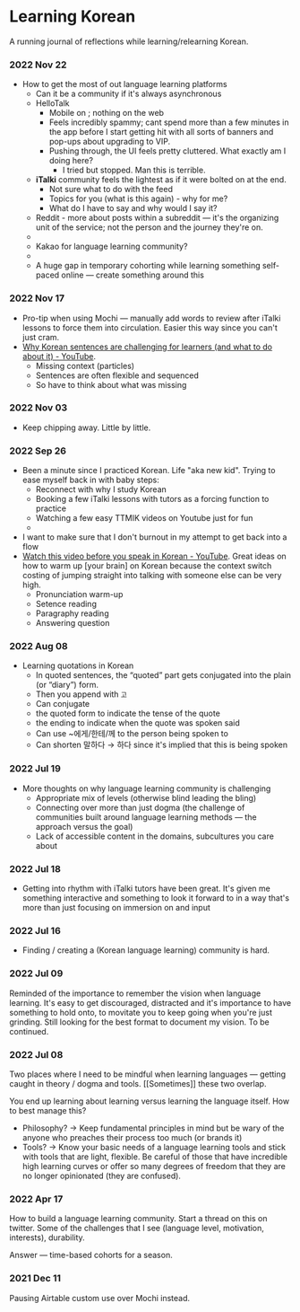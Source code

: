 # Learning Korean 

A running journal of reflections while learning/relearning Korean. 

### 2022 Nov 22
- How to get the most of out language learning platforms 
   - Can it be a community if it's always asynchronous 
   - HelloTalk
      -  Mobile on ; nothing on the web
      -  Feels incredibly spammy; cant spend more than a few minutes in the app before I start getting hit with all sorts of banners and pop-ups about upgrading to VIP. 
      -  Pushing through, the UI feels pretty cluttered. What exactly am I doing here? 
         - I tried but stopped. Man this is terrible.     
   - **iTalki** community feels the lightest as if it were bolted on at the end. 
      - Not sure what to do with the feed
      - Topics for you (what is this again) - why for me? 
      - What do I have to say and why would I say it? 
   - Reddit - more about posts within a subreddit — it's the organizing unit of the service; not the person and the journey they're on. 
   - 
   - Kakao for language learning community?
   - 
   - A huge gap in temporary cohorting while learning something self-paced online — create something around this

### 2022 Nov 17
- Pro-tip when using Mochi — manually add words to review after iTalki lessons to force them into circulation. Easier this way since you can't just cram.
- [Why Korean sentences are challenging for learners (and what to do about it) - YouTube](https://www.youtube.com/watch?v=hiWIdvcM21o).
   - Missing context (particles) 
   - Sentences are often flexible and sequenced
   - So have to think about what was missing 


### 2022 Nov 03
- Keep chipping away. Little by little.

### 2022 Sep 26
- Been a minute since I practiced Korean. Life "aka new kid". Trying to ease myself back in with baby steps: 
   - Reconnect with why I study Korean
   - Booking a few iTalki lessons with tutors as a forcing function to practice
   - Watching a few easy TTMIK videos on Youtube just for fun 
   - 
- I want to make sure that I don't burnout in my attempt to get back into a flow
- [Watch this video before you speak in Korean - YouTube](https://www.youtube.com/watch?v=LXhvTPXcCV4). Great ideas on how to warm up [your brain] on Korean because the context switch costing of jumping straight into talking with someone else can be very high.
   -  Pronunciation warm-up
   -  Setence reading
   -  Paragraphy reading
   -  Answering question


### 2022 Aug 08

- Learning quotations in Korean 
   -  In quoted sentences, the “quoted” part gets conjugated into the plain (or “diary”) form. 
   -  Then you append with `고`
   -  Can conjugate 
     -  the quoted form to indicate the tense of the quote
     -  the ending to indicate when the quote was spoken said
   -  Can use ~에게/한테/께 to the person being spoken to
   -  Can shorten 말하다 → 하다 since it's implied that this is being spoken



### 2022 Jul 19

- More thoughts on why language learning community is challenging 
  -  Appropriate mix of levels (otherwise blind leading the bling) 
  -  Connecting over more than just dogma (the challenge of communities built around language learning methods — the approach versus the goal)
  -  Lack of accessible content in the domains, subcultures you care about

### 2022 Jul 18
- Getting into rhythm with iTalki tutors have been great. It's given me something interactive and something to look it forward to in a way that's more than just focusing on immersion on and input

### 2022 Jul 16 

- Finding / creating a (Korean language learning) community is hard. 

### 2022 Jul 09 

Reminded of the importance to remember the vision when language learning. It's easy to get discouraged, distracted and it's importance to have something to hold onto, to movitate you to keep going when you're just grinding. Still looking for the best format to document my vision. To be continued. 

### 2022 Jul 08

Two places where I need to be mindful when learning languages — getting caught in theory / dogma and tools. [[Sometimes]] these two overlap. 

You end up learning about learning versus learning the language itself. How to best manage this? 

- Philosophy? → Keep fundamental principles in mind but be wary of the anyone who preaches their process too much (or brands it)
- Tools?  → Know your basic needs of a language learning tools and stick with tools that are light, flexible. Be careful of those that have incredible high learning curves or offer so many degrees of freedom that they are no longer opinionated (they are confused). 

### 2022 Apr 17 

How to build a language learning community. Start a thread on this on twitter. Some of the challenges that I see (language level, motivation, interests), durability.

Answer — time-based cohorts for a season.


### 2021 Dec 11 

Pausing Airtable custom use over Mochi instead. 
